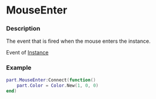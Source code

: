 # MouseEnter

### Description

The event that is fired when the mouse enters the instance.

Event of [Instance](/classes/Instance/)

### Example

```lua
part.MouseEnter:Connect(function()
    part.Color = Color.New(1, 0, 0)
end)
```
